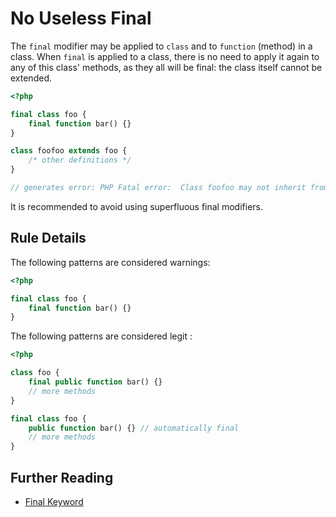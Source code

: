 <!-- Good Practices -->
# No Useless Final

The `final` modifier may be applied to `class` and to `function` (method) in a class. When `final` is applied to a class, there is no need to apply it again to any of this class' methods, as they all will be final: the class itself cannot be extended.

```php
<?php

final class foo {
    final function bar() {}
}

class foofoo extends foo {
	/* other definitions */
}

// generates error: PHP Fatal error:  Class foofoo may not inherit from final class (bar)

```


It is recommended to avoid using superfluous final modifiers.


## Rule Details

The following patterns are considered warnings:

```php
<?php

final class foo {
    final function bar() {}
}

```


The following patterns are considered legit :

```php
<?php

class foo {
    final public function bar() {}
    // more methods
}

final class foo {
    public function bar() {} // automatically final
    // more methods
}

```


## Further Reading

* [Final Keyword](http://php.net/language.oop5.final)